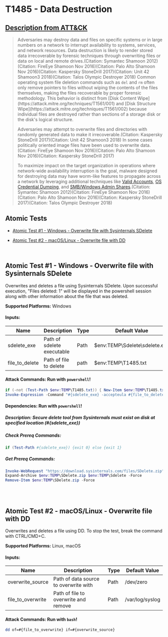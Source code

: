 # T1485 - Data Destruction
## [Description from ATT&CK](https://attack.mitre.org/techniques/T1485)
<blockquote>Adversaries may destroy data and files on specific systems or in large numbers on a network to interrupt availability to systems, services, and network resources. Data destruction is likely to render stored data irrecoverable by forensic techniques through overwriting files or data on local and remote drives.(Citation: Symantec Shamoon 2012)(Citation: FireEye Shamoon Nov 2016)(Citation: Palo Alto Shamoon Nov 2016)(Citation: Kaspersky StoneDrill 2017)(Citation: Unit 42 Shamoon3 2018)(Citation: Talos Olympic Destroyer 2018) Common operating system file deletion commands such as <code>del</code> and <code>rm</code> often only remove pointers to files without wiping the contents of the files themselves, making the files recoverable by proper forensic methodology. This behavior is distinct from [Disk Content Wipe](https://attack.mitre.org/techniques/T1561/001) and [Disk Structure Wipe](https://attack.mitre.org/techniques/T1561/002) because individual files are destroyed rather than sections of a storage disk or the disk's logical structure.

Adversaries may attempt to overwrite files and directories with randomly generated data to make it irrecoverable.(Citation: Kaspersky StoneDrill 2017)(Citation: Unit 42 Shamoon3 2018) In some cases politically oriented image files have been used to overwrite data.(Citation: FireEye Shamoon Nov 2016)(Citation: Palo Alto Shamoon Nov 2016)(Citation: Kaspersky StoneDrill 2017)

To maximize impact on the target organization in operations where network-wide availability interruption is the goal, malware designed for destroying data may have worm-like features to propagate across a network by leveraging additional techniques like [Valid Accounts](https://attack.mitre.org/techniques/T1078), [OS Credential Dumping](https://attack.mitre.org/techniques/T1003), and [SMB/Windows Admin Shares](https://attack.mitre.org/techniques/T1021/002).(Citation: Symantec Shamoon 2012)(Citation: FireEye Shamoon Nov 2016)(Citation: Palo Alto Shamoon Nov 2016)(Citation: Kaspersky StoneDrill 2017)(Citation: Talos Olympic Destroyer 2018)</blockquote>

## Atomic Tests

- [Atomic Test #1 - Windows - Overwrite file with Sysinternals SDelete](#atomic-test-1---windows---overwrite-file-with-sysinternals-sdelete)

- [Atomic Test #2 - macOS/Linux - Overwrite file with DD](#atomic-test-2---macoslinux---overwrite-file-with-dd)


<br/>

## Atomic Test #1 - Windows - Overwrite file with Sysinternals SDelete
Overwrites and deletes a file using Sysinternals SDelete. Upon successful execution, "Files deleted: 1" will be displayed in
the powershell session along with other information about the file that was deleted.

**Supported Platforms:** Windows




#### Inputs:
| Name | Description | Type | Default Value | 
|------|-------------|------|---------------|
| sdelete_exe | Path of sdelete executable | Path | $env:TEMP&#92;Sdelete&#92;sdelete.exe|
| file_to_delete | Path of file to delete | path | $env:TEMP&#92;T1485.txt|


#### Attack Commands: Run with `powershell`! 


```powershell
if (-not (Test-Path $env:TEMP\T1485.txt)) { New-Item $env:TEMP\T1485.txt -Force }
Invoke-Expression -Command "#{sdelete_exe} -accepteula #{file_to_delete}"
```




#### Dependencies:  Run with `powershell`!
##### Description: Secure delete tool from Sysinternals must exist on disk at specified location (#{sdelete_exe})
##### Check Prereq Commands:
```powershell
if (Test-Path #{sdelete_exe}) {exit 0} else {exit 1} 
```
##### Get Prereq Commands:
```powershell
Invoke-WebRequest "https://download.sysinternals.com/files/SDelete.zip" -OutFile "$env:TEMP\SDelete.zip"
Expand-Archive $env:TEMP\SDelete.zip $env:TEMP\Sdelete -Force
Remove-Item $env:TEMP\SDelete.zip -Force
```




<br/>
<br/>

## Atomic Test #2 - macOS/Linux - Overwrite file with DD
Overwrites and deletes a file using DD.
To stop the test, break the command with CTRL/CMD+C.

**Supported Platforms:** Linux, macOS




#### Inputs:
| Name | Description | Type | Default Value | 
|------|-------------|------|---------------|
| overwrite_source | Path of data source to overwrite with | Path | /dev/zero|
| file_to_overwrite | Path of file to overwrite and remove | Path | /var/log/syslog|


#### Attack Commands: Run with `bash`! 


```bash
dd of=#{file_to_overwrite} if=#{overwrite_source}
```






<br/>
